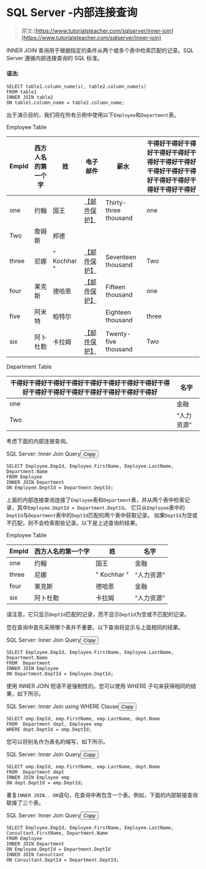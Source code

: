 # SQL Server -内部连接查询

> 原文:[https://www.tutorialsteacher.com/sqlserver/inner-join](https://www.tutorialsteacher.com/sqlserver/inner-join)

INNER JOIN 查询用于根据指定的条件从两个或多个表中检索匹配的记录。SQL Server 遵循内部连接查询的 SQL 标准。

#### 语法:

```
SELECT table1.column_name(s), table2.column_name(s)
FROM table1
INNER JOIN table2
ON table1.column_name = table2.column_name; 
```

出于演示目的，我们将在所有示例中使用以下`Employee`和`Department`表。

Employee Table

| EmpId | 西方人名的第一个字 | 姓 | 电子邮件 | 薪水 | 干得好干得好干得好干得好干得好干得好干得好干得好干得好干得好干得好干得好干得好干得好干得好干得好 |
| --- | --- | --- | --- | --- | --- |
| one | 约翰 | 国王 | [【邮件保护】](/cdn-cgi/l/email-protection) | Thirty-three thousand | one |
| Two | 詹姆斯 | 邦德 |  |  |  |
| three | 尼娜 | " Kochhar " | [【邮件保护】](/cdn-cgi/l/email-protection) | Seventeen thousand | Two |
| four | 莱克斯 | 德哈恩 | [【邮件保护】](/cdn-cgi/l/email-protection) | Fifteen thousand | one |
| five | 阿米特 | 帕特尔 |  | Eighteen thousand | three |
| six | 阿卜杜勒 | 卡拉姆 | [【邮件保护】](/cdn-cgi/l/email-protection) | Twenty-five thousand | Two |

Department Table

| 干得好干得好干得好干得好干得好干得好干得好干得好干得好干得好干得好干得好干得好干得好干得好干得好 | 名字 |
| --- | --- |
| one | 金融 |
| Two | “人力资源” |

考虑下面的内部连接查询。

SQL Server: Inner Join Query<button class="copy-btn pull-right" title="Copy example code">*Copy*</button> 

```
SELECT Employee.EmpId, Employee.FirstName, Employee.LastName, Department.Name 
FROM Employee 
INNER JOIN Department
ON Employee.DeptId = Department.DeptId; 
```

上面的内部连接查询连接了`Employee`表和`Department`表，并从两个表中检索记录，其中`Employee.DeptId = Department.DeptId`。 它只从`Employee`表中的`DeptId`与`Department`表中的`DeptId`匹配的两个表中获取记录。 如果`DeptId`为空或不匹配，则不会检索那些记录。以下是上述查询的结果。

Employee Table

| EmpId | 西方人名的第一个字 | 姓 | 名字 |
| --- | --- | --- | --- |
| one | 约翰 | 国王 | 金融 |
| three | 尼娜 | " Kochhar " | “人力资源” |
| four | 莱克斯 | 德哈恩 | 金融 |
| six | 阿卜杜勒 | 卡拉姆 | “人力资源” |

请注意，它只显示`DeptId`匹配的记录，而不显示`DeptId`为空或不匹配的记录。

您在查询中首先采用哪个表并不重要。以下查询将显示与上面相同的结果。

SQL Server: Inner Join Query<button class="copy-btn pull-right" title="Copy example code">*Copy*</button> 

```
SELECT Employee.EmpId, Employee.FirstName, Employee.LastName, Department.Name 
FROM  Department
INNER JOIN Employee
ON Department.DeptId = Employee.DeptId; 
```

使用 INNER JOIN 短语不是强制性的。您可以使用 WHERE 子句来获得相同的结果，如下所示。

SQL Server: Inner Join using WHERE Clause<button class="copy-btn pull-right" title="Copy example code">*Copy*</button> 

```
SELECT emp.EmpId, emp.FirstName, emp.LastName, dept.Name 
FROM  Department dept, Employee emp
WHERE dept.DeptId = emp.DeptId; 
```

您可以将别名作为表名的缩写，如下所示。

SQL Server: Inner Join Query<button class="copy-btn pull-right" title="Copy example code">*Copy*</button> 

```
SELECT emp.EmpId, emp.FirstName, emp.LastName, dept.Name 
FROM  Department dept
INNER JOIN Employee emp
ON dept.DeptId = emp.DeptId; 
```

重复`INNER JOIN.. ON`语句，在查询中再包含一个表。例如，下面的内部联接查询联接了三个表。

SQL Server: Inner Join Query<button class="copy-btn pull-right" title="Copy example code">*Copy*</button> 

```
SELECT Employee.EmpId, Employee.FirstName, Employee.LastName, Consultant.FirstName, Department.Name 
FROM Employee 
INNER JOIN Department
ON Employee.DeptId = Department.DeptId
INNER JOIN Consultant
ON Consultant.DeptId = Department.DeptId; 
```

